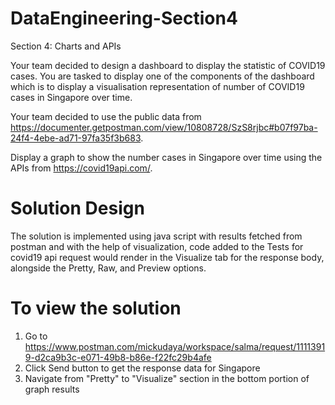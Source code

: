 # DataEngineering-Section4

Section 4: Charts and APIs

Your team decided to design a dashboard to display the statistic of COVID19 cases. You are tasked to display one of the components of the dashboard which is to display a visualisation representation of number of COVID19 cases in Singapore over time.

Your team decided to use the public data from https://documenter.getpostman.com/view/10808728/SzS8rjbc#b07f97ba-24f4-4ebe-ad71-97fa35f3b683.

Display a graph to show the number cases in Singapore over time using the APIs from https://covid19api.com/.


# Solution Design

The solution is implemented using java script with results fetched from postman and with the help of visualization, code added to the Tests for covid19 api request would render in the Visualize tab for the response body, alongside the Pretty, Raw, and Preview options.

# To view the solution

1. Go to https://www.postman.com/mickudaya/workspace/salma/request/11113919-d2ca9b3c-e071-49b8-b86e-f22fc29b4afe
2. Click Send button to get the response data for Singapore
3. Navigate from "Pretty" to "Visualize" section in the bottom portion of graph results
